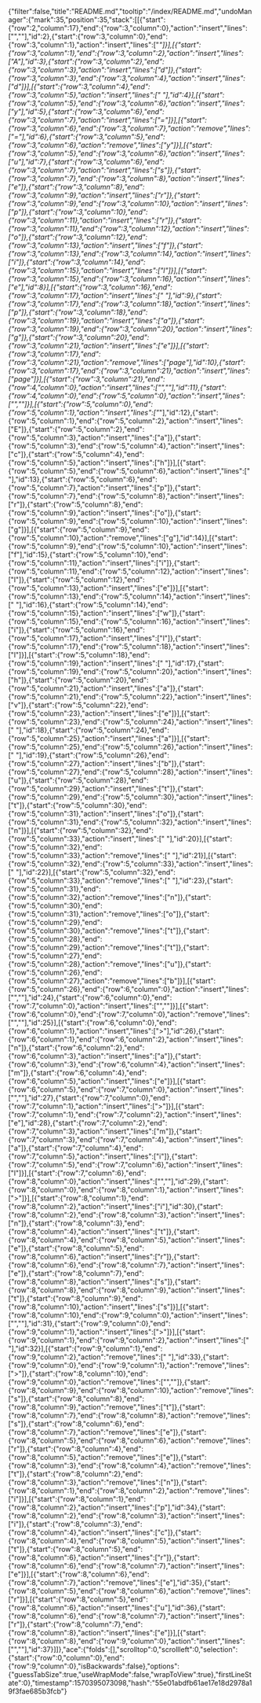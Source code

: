 {"filter":false,"title":"README.md","tooltip":"/index/README.md","undoManager":{"mark":35,"position":35,"stack":[[{"start":{"row":2,"column":17},"end":{"row":3,"column":0},"action":"insert","lines":["",""],"id":2},{"start":{"row":3,"column":0},"end":{"row":3,"column":1},"action":"insert","lines":["*"]}],[{"start":{"row":3,"column":1},"end":{"row":3,"column":2},"action":"insert","lines":["A"],"id":3},{"start":{"row":3,"column":2},"end":{"row":3,"column":3},"action":"insert","lines":["d"]},{"start":{"row":3,"column":3},"end":{"row":3,"column":4},"action":"insert","lines":["d"]}],[{"start":{"row":3,"column":4},"end":{"row":3,"column":5},"action":"insert","lines":[" "],"id":4}],[{"start":{"row":3,"column":5},"end":{"row":3,"column":6},"action":"insert","lines":["y"],"id":5},{"start":{"row":3,"column":6},"end":{"row":3,"column":7},"action":"insert","lines":["="]}],[{"start":{"row":3,"column":6},"end":{"row":3,"column":7},"action":"remove","lines":["="],"id":6},{"start":{"row":3,"column":5},"end":{"row":3,"column":6},"action":"remove","lines":["y"]}],[{"start":{"row":3,"column":5},"end":{"row":3,"column":6},"action":"insert","lines":["u"],"id":7},{"start":{"row":3,"column":6},"end":{"row":3,"column":7},"action":"insert","lines":["s"]},{"start":{"row":3,"column":7},"end":{"row":3,"column":8},"action":"insert","lines":["e"]},{"start":{"row":3,"column":8},"end":{"row":3,"column":9},"action":"insert","lines":["r"]},{"start":{"row":3,"column":9},"end":{"row":3,"column":10},"action":"insert","lines":["p"]},{"start":{"row":3,"column":10},"end":{"row":3,"column":11},"action":"insert","lines":["r"]},{"start":{"row":3,"column":11},"end":{"row":3,"column":12},"action":"insert","lines":["o"]},{"start":{"row":3,"column":12},"end":{"row":3,"column":13},"action":"insert","lines":["f"]},{"start":{"row":3,"column":13},"end":{"row":3,"column":14},"action":"insert","lines":["i"]},{"start":{"row":3,"column":14},"end":{"row":3,"column":15},"action":"insert","lines":["l"]}],[{"start":{"row":3,"column":15},"end":{"row":3,"column":16},"action":"insert","lines":["e"],"id":8}],[{"start":{"row":3,"column":16},"end":{"row":3,"column":17},"action":"insert","lines":[" "],"id":9},{"start":{"row":3,"column":17},"end":{"row":3,"column":18},"action":"insert","lines":["p"]},{"start":{"row":3,"column":18},"end":{"row":3,"column":19},"action":"insert","lines":["a"]},{"start":{"row":3,"column":19},"end":{"row":3,"column":20},"action":"insert","lines":["g"]},{"start":{"row":3,"column":20},"end":{"row":3,"column":21},"action":"insert","lines":["e"]}],[{"start":{"row":3,"column":17},"end":{"row":3,"column":21},"action":"remove","lines":["page"],"id":10},{"start":{"row":3,"column":17},"end":{"row":3,"column":21},"action":"insert","lines":["page"]}],[{"start":{"row":3,"column":21},"end":{"row":4,"column":0},"action":"insert","lines":["",""],"id":11},{"start":{"row":4,"column":0},"end":{"row":5,"column":0},"action":"insert","lines":["",""]}],[{"start":{"row":5,"column":0},"end":{"row":5,"column":1},"action":"insert","lines":["*"],"id":12},{"start":{"row":5,"column":1},"end":{"row":5,"column":2},"action":"insert","lines":["E"]},{"start":{"row":5,"column":2},"end":{"row":5,"column":3},"action":"insert","lines":["a"]},{"start":{"row":5,"column":3},"end":{"row":5,"column":4},"action":"insert","lines":["c"]},{"start":{"row":5,"column":4},"end":{"row":5,"column":5},"action":"insert","lines":["h"]}],[{"start":{"row":5,"column":5},"end":{"row":5,"column":6},"action":"insert","lines":[" "],"id":13},{"start":{"row":5,"column":6},"end":{"row":5,"column":7},"action":"insert","lines":["p"]},{"start":{"row":5,"column":7},"end":{"row":5,"column":8},"action":"insert","lines":["r"]},{"start":{"row":5,"column":8},"end":{"row":5,"column":9},"action":"insert","lines":["o"]},{"start":{"row":5,"column":9},"end":{"row":5,"column":10},"action":"insert","lines":["g"]}],[{"start":{"row":5,"column":9},"end":{"row":5,"column":10},"action":"remove","lines":["g"],"id":14}],[{"start":{"row":5,"column":9},"end":{"row":5,"column":10},"action":"insert","lines":["f"],"id":15},{"start":{"row":5,"column":10},"end":{"row":5,"column":11},"action":"insert","lines":["i"]},{"start":{"row":5,"column":11},"end":{"row":5,"column":12},"action":"insert","lines":["l"]},{"start":{"row":5,"column":12},"end":{"row":5,"column":13},"action":"insert","lines":["e"]}],[{"start":{"row":5,"column":13},"end":{"row":5,"column":14},"action":"insert","lines":[" "],"id":16},{"start":{"row":5,"column":14},"end":{"row":5,"column":15},"action":"insert","lines":["w"]},{"start":{"row":5,"column":15},"end":{"row":5,"column":16},"action":"insert","lines":["i"]},{"start":{"row":5,"column":16},"end":{"row":5,"column":17},"action":"insert","lines":["l"]},{"start":{"row":5,"column":17},"end":{"row":5,"column":18},"action":"insert","lines":["l"]}],[{"start":{"row":5,"column":18},"end":{"row":5,"column":19},"action":"insert","lines":[" "],"id":17},{"start":{"row":5,"column":19},"end":{"row":5,"column":20},"action":"insert","lines":["h"]},{"start":{"row":5,"column":20},"end":{"row":5,"column":21},"action":"insert","lines":["a"]},{"start":{"row":5,"column":21},"end":{"row":5,"column":22},"action":"insert","lines":["v"]},{"start":{"row":5,"column":22},"end":{"row":5,"column":23},"action":"insert","lines":["e"]}],[{"start":{"row":5,"column":23},"end":{"row":5,"column":24},"action":"insert","lines":[" "],"id":18},{"start":{"row":5,"column":24},"end":{"row":5,"column":25},"action":"insert","lines":["a"]}],[{"start":{"row":5,"column":25},"end":{"row":5,"column":26},"action":"insert","lines":[" "],"id":19},{"start":{"row":5,"column":26},"end":{"row":5,"column":27},"action":"insert","lines":["b"]},{"start":{"row":5,"column":27},"end":{"row":5,"column":28},"action":"insert","lines":["u"]},{"start":{"row":5,"column":28},"end":{"row":5,"column":29},"action":"insert","lines":["t"]},{"start":{"row":5,"column":29},"end":{"row":5,"column":30},"action":"insert","lines":["t"]},{"start":{"row":5,"column":30},"end":{"row":5,"column":31},"action":"insert","lines":["o"]},{"start":{"row":5,"column":31},"end":{"row":5,"column":32},"action":"insert","lines":["n"]}],[{"start":{"row":5,"column":32},"end":{"row":5,"column":33},"action":"insert","lines":[" "],"id":20}],[{"start":{"row":5,"column":32},"end":{"row":5,"column":33},"action":"remove","lines":[" "],"id":21}],[{"start":{"row":5,"column":32},"end":{"row":5,"column":33},"action":"insert","lines":[" "],"id":22}],[{"start":{"row":5,"column":32},"end":{"row":5,"column":33},"action":"remove","lines":[" "],"id":23},{"start":{"row":5,"column":31},"end":{"row":5,"column":32},"action":"remove","lines":["n"]},{"start":{"row":5,"column":30},"end":{"row":5,"column":31},"action":"remove","lines":["o"]},{"start":{"row":5,"column":29},"end":{"row":5,"column":30},"action":"remove","lines":["t"]},{"start":{"row":5,"column":28},"end":{"row":5,"column":29},"action":"remove","lines":["t"]},{"start":{"row":5,"column":27},"end":{"row":5,"column":28},"action":"remove","lines":["u"]},{"start":{"row":5,"column":26},"end":{"row":5,"column":27},"action":"remove","lines":["b"]}],[{"start":{"row":5,"column":26},"end":{"row":6,"column":0},"action":"insert","lines":["",""],"id":24},{"start":{"row":6,"column":0},"end":{"row":7,"column":0},"action":"insert","lines":["",""]}],[{"start":{"row":6,"column":0},"end":{"row":7,"column":0},"action":"remove","lines":["",""],"id":25}],[{"start":{"row":6,"column":0},"end":{"row":6,"column":1},"action":"insert","lines":[">"],"id":26},{"start":{"row":6,"column":1},"end":{"row":6,"column":2},"action":"insert","lines":["n"]},{"start":{"row":6,"column":2},"end":{"row":6,"column":3},"action":"insert","lines":["a"]},{"start":{"row":6,"column":3},"end":{"row":6,"column":4},"action":"insert","lines":["m"]},{"start":{"row":6,"column":4},"end":{"row":6,"column":5},"action":"insert","lines":["e"]}],[{"start":{"row":6,"column":5},"end":{"row":7,"column":0},"action":"insert","lines":["",""],"id":27},{"start":{"row":7,"column":0},"end":{"row":7,"column":1},"action":"insert","lines":[">"]}],[{"start":{"row":7,"column":1},"end":{"row":7,"column":2},"action":"insert","lines":["e"],"id":28},{"start":{"row":7,"column":2},"end":{"row":7,"column":3},"action":"insert","lines":["m"]},{"start":{"row":7,"column":3},"end":{"row":7,"column":4},"action":"insert","lines":["a"]},{"start":{"row":7,"column":4},"end":{"row":7,"column":5},"action":"insert","lines":["i"]},{"start":{"row":7,"column":5},"end":{"row":7,"column":6},"action":"insert","lines":["l"]}],[{"start":{"row":7,"column":6},"end":{"row":8,"column":0},"action":"insert","lines":["",""],"id":29},{"start":{"row":8,"column":0},"end":{"row":8,"column":1},"action":"insert","lines":[">"]}],[{"start":{"row":8,"column":1},"end":{"row":8,"column":2},"action":"insert","lines":["i"],"id":30},{"start":{"row":8,"column":2},"end":{"row":8,"column":3},"action":"insert","lines":["n"]},{"start":{"row":8,"column":3},"end":{"row":8,"column":4},"action":"insert","lines":["t"]},{"start":{"row":8,"column":4},"end":{"row":8,"column":5},"action":"insert","lines":["e"]},{"start":{"row":8,"column":5},"end":{"row":8,"column":6},"action":"insert","lines":["r"]},{"start":{"row":8,"column":6},"end":{"row":8,"column":7},"action":"insert","lines":["e"]},{"start":{"row":8,"column":7},"end":{"row":8,"column":8},"action":"insert","lines":["s"]},{"start":{"row":8,"column":8},"end":{"row":8,"column":9},"action":"insert","lines":["t"]},{"start":{"row":8,"column":9},"end":{"row":8,"column":10},"action":"insert","lines":["s"]}],[{"start":{"row":8,"column":10},"end":{"row":9,"column":0},"action":"insert","lines":["",""],"id":31},{"start":{"row":9,"column":0},"end":{"row":9,"column":1},"action":"insert","lines":[">"]}],[{"start":{"row":9,"column":1},"end":{"row":9,"column":2},"action":"insert","lines":[" "],"id":32}],[{"start":{"row":9,"column":1},"end":{"row":9,"column":2},"action":"remove","lines":[" "],"id":33},{"start":{"row":9,"column":0},"end":{"row":9,"column":1},"action":"remove","lines":[">"]},{"start":{"row":8,"column":10},"end":{"row":9,"column":0},"action":"remove","lines":["",""]},{"start":{"row":8,"column":9},"end":{"row":8,"column":10},"action":"remove","lines":["s"]},{"start":{"row":8,"column":8},"end":{"row":8,"column":9},"action":"remove","lines":["t"]},{"start":{"row":8,"column":7},"end":{"row":8,"column":8},"action":"remove","lines":["s"]},{"start":{"row":8,"column":6},"end":{"row":8,"column":7},"action":"remove","lines":["e"]},{"start":{"row":8,"column":5},"end":{"row":8,"column":6},"action":"remove","lines":["r"]},{"start":{"row":8,"column":4},"end":{"row":8,"column":5},"action":"remove","lines":["e"]},{"start":{"row":8,"column":3},"end":{"row":8,"column":4},"action":"remove","lines":["t"]},{"start":{"row":8,"column":2},"end":{"row":8,"column":3},"action":"remove","lines":["n"]},{"start":{"row":8,"column":1},"end":{"row":8,"column":2},"action":"remove","lines":["i"]}],[{"start":{"row":8,"column":1},"end":{"row":8,"column":2},"action":"insert","lines":["p"],"id":34},{"start":{"row":8,"column":2},"end":{"row":8,"column":3},"action":"insert","lines":["i"]},{"start":{"row":8,"column":3},"end":{"row":8,"column":4},"action":"insert","lines":["c"]},{"start":{"row":8,"column":4},"end":{"row":8,"column":5},"action":"insert","lines":["t"]},{"start":{"row":8,"column":5},"end":{"row":8,"column":6},"action":"insert","lines":["r"]},{"start":{"row":8,"column":6},"end":{"row":8,"column":7},"action":"insert","lines":["e"]}],[{"start":{"row":8,"column":6},"end":{"row":8,"column":7},"action":"remove","lines":["e"],"id":35},{"start":{"row":8,"column":5},"end":{"row":8,"column":6},"action":"remove","lines":["r"]}],[{"start":{"row":8,"column":5},"end":{"row":8,"column":6},"action":"insert","lines":["u"],"id":36},{"start":{"row":8,"column":6},"end":{"row":8,"column":7},"action":"insert","lines":["r"]},{"start":{"row":8,"column":7},"end":{"row":8,"column":8},"action":"insert","lines":["e"]}],[{"start":{"row":8,"column":8},"end":{"row":9,"column":0},"action":"insert","lines":["",""],"id":37}]]},"ace":{"folds":[],"scrolltop":0,"scrollleft":0,"selection":{"start":{"row":0,"column":0},"end":{"row":9,"column":0},"isBackwards":false},"options":{"guessTabSize":true,"useWrapMode":false,"wrapToView":true},"firstLineState":0},"timestamp":1570395073098,"hash":"55e01abdfb61ae17e18d2978a19f3fae685b3fcb"}
